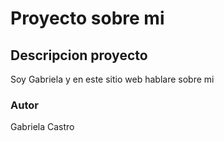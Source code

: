 # Proyecto sobre mi

## Descripcion proyecto 
Soy Gabriela y en este sitio web hablare sobre mi 

### Autor 
Gabriela Castro 
